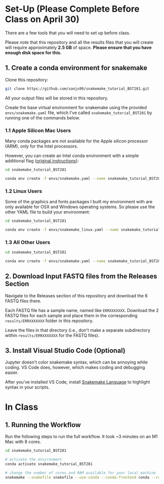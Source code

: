 # Set-Up (Please Complete Before Class on April 30)

There are a few tools that you will need to set up before class.

Please note that this repository and all the results files that you will create will require approximately <b>2.5 GB</b> of space. <b>Please ensure that you have enough disk space for this.</b>

## 1. Create a conda environment for snakemake

Clone this repository:

```bash
git clone https://github.com/sanju99/snakemake_tutorial_BST281.git
```

All your output files will be stored in this repository.

Create the base virtual environment for snakemake using the provided `envs/snakemake.yaml` file, which I've called `snakemake_tutorial_BST281` by running one of the commands below.

### 1.1 Apple Silicon Mac Users

Many conda packages are not available for the Apple silicon processor (ARM), only for the Intel processors. 

However, you can create an Intel conda environment with a simple additional flag (<a href="https://blog.rtwilson.com/how-to-create-an-x64-intel-conda-environment-on-your-apple-silicon-mac-arm-conda-install/" target="_blank">original instructions</a>):

```bash
cd snakemake_tutorial_BST281

conda env create -f envs/snakemake.yaml --name snakemake_tutorial_BST281 --platform osx-64 
```

### 1.2 Linux Users

Some of the graphics and fonts packages I built my environment with are only available for OSX and Windows operating systems. So please use the other YAML file to build your environment:

```bash
cd snakemake_tutorial_BST281

conda env create -f envs/snakemake_linux.yaml --name snakemake_tutorial_BST281
```

### 1.3 All Other Users

```bash
cd snakemake_tutorial_BST281

conda env create -f envs/snakemake.yaml --name snakemake_tutorial_BST281
```

## 2. Download Input FASTQ files from the Releases Section

Navigate to the Releases section of this repository and download the 6 FASTQ files there. 

Each FASTQ file has a sample name, named like `ERRXXXXXXX`. Download the 2 FASTQ files for each sample and place them in the corresponding `results/ERRXXXXXXX` folder in this repository. 

Leave the files in that directory (i.e., don't make a separate subdirectory within `results/ERRXXXXXXX` for the FASTQ files).

## 3. Install Visual Studio Code (Optional)

Jupyter doesn't color snakemake syntax, which can be annoying while coding. VS Code does, however, which makes coding and debugging easier.

After you've installed VS Code, install <a href="https://marketplace.visualstudio.com/items?itemName=Snakemake.snakemake-lang" target="_blank">Snakemake Language</a> to highlight syntax in your scripts.

# In Class

## 1. Running the Workflow

Run the following steps to run the full workflow. It took ~3 minutes on an M1 Mac with 8 cores. 

```bash
cd snakemake_tutorial_BST281

# activate the environment
conda activate snakemake_tutorial_BST281

# change the number of cores and RAM available for your local machine
snakemake --snakefile snakefile --use-conda --conda-frontend conda --configfile config.yaml --cores 8 --resources mem_mb=8000
```
